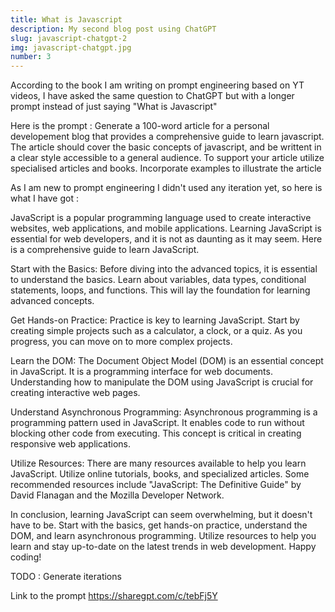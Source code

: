 ```yaml
---
title: What is Javascript
description: My second blog post using ChatGPT
slug: javascript-chatgpt-2
img: javascript-chatgpt.jpg
number: 3
---
```


According to the book I am writing on prompt engineering based on YT videos, I have asked the same question to ChatGPT but with a longer prompt instead of just saying "What is Javascript"

Here is the prompt : Generate a 100-word article for a personal developement blog that provides a comprehensive guide to learn javascript. The article should cover the basic concepts of javascript, and be writtent in a clear style accessible to a general audience. To support your article utilize specialised articles and books. Incorporate examples to illustrate the article

As I am new to prompt engineering I didn't used any iteration yet, so here is what I have got :

JavaScript is a popular programming language used to create interactive websites, web applications, and mobile applications. Learning JavaScript is essential for web developers, and it is not as daunting as it may seem. Here is a comprehensive guide to learn JavaScript.

Start with the Basics: Before diving into the advanced topics, it is essential to understand the basics. Learn about variables, data types, conditional statements, loops, and functions. This will lay the foundation for learning advanced concepts.

Get Hands-on Practice: Practice is key to learning JavaScript. Start by creating simple projects such as a calculator, a clock, or a quiz. As you progress, you can move on to more complex projects.

Learn the DOM: The Document Object Model (DOM) is an essential concept in JavaScript. It is a programming interface for web documents. Understanding how to manipulate the DOM using JavaScript is crucial for creating interactive web pages.

Understand Asynchronous Programming: Asynchronous programming is a programming pattern used in JavaScript. It enables code to run without blocking other code from executing. This concept is critical in creating responsive web applications.

Utilize Resources: There are many resources available to help you learn JavaScript. Utilize online tutorials, books, and specialized articles. Some recommended resources include "JavaScript: The Definitive Guide" by David Flanagan and the Mozilla Developer Network.

In conclusion, learning JavaScript can seem overwhelming, but it doesn't have to be. Start with the basics, get hands-on practice, understand the DOM, and learn asynchronous programming. Utilize resources to help you learn and stay up-to-date on the latest trends in web development. Happy coding!

TODO : Generate iterations

Link to the prompt https://sharegpt.com/c/tebFj5Y
